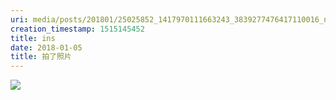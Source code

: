 ```yaml
---
uri: media/posts/201801/25025852_1417970111663243_3839277476417110016_n_17890395970152953.jpg
creation_timestamp: 1515145452
title: ins
date: 2018-01-05
title: 拍了照片
---
```


![](media/posts/201801/25025852_1417970111663243_3839277476417110016_n_17890395970152953.jpg)

